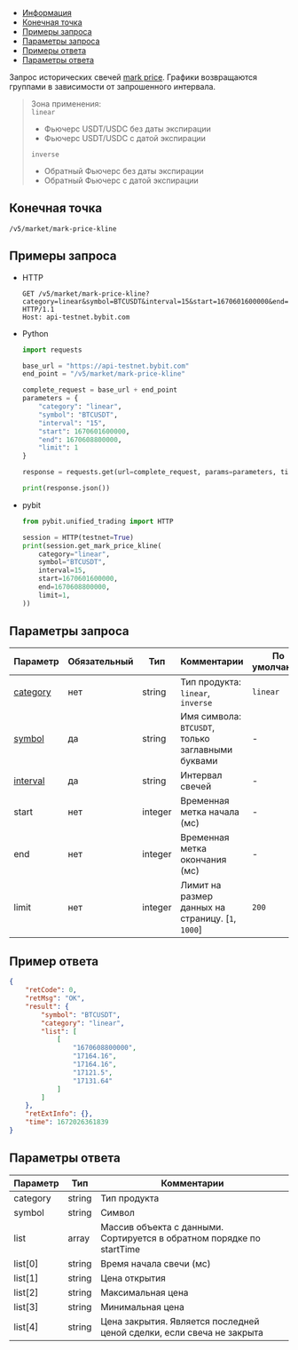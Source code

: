 - [Информация](#информация)
- [Конечная точка](#конечная-точка)
- [Примеры запроса](#примеры-запроса)
- [Параметры запроса](#параметры-запроса)
- [Примеры ответа](#примеры-ответа)
- [Параметры ответа](#параметры-ответа)

<a id="информация"></a>

Запрос исторических свечей [mark price](https://www.bybit.com/en-US/help-center/s/article/Glossary-Bybit-Trading-Terms).
Графики возвращаются группами в зависимости от запрошенного интервала.

>Зона применения:  
>`linear`
>
> - Фьючерс USDT/USDC без даты экспирации  
> - Фьючерс USDT/USDC с датой экспирации
>
>`inverse`
>
> - Обратный Фьючерс без даты экспирации
> - Обратный Фьючерс с датой экспирации

## Конечная точка

`/v5/market/mark-price-kline`

<a id="примеры-запроса"></a>

## Примеры запроса

- HTTP

  ```http
  GET /v5/market/mark-price-kline?category=linear&symbol=BTCUSDT&interval=15&start=1670601600000&end=1670608800000&limit=1 HTTP/1.1
  Host: api-testnet.bybit.com
  ```

- Python

  ```python
  import requests

  base_url = "https://api-testnet.bybit.com"
  end_point = "/v5/market/mark-price-kline"

  complete_request = base_url + end_point
  parameters = {
      "category": "linear",
      "symbol": "BTCUSDT",
      "interval": "15",
      "start": 1670601600000,
      "end": 1670608800000,
      "limit": 1
  }
  
  response = requests.get(url=complete_request, params=parameters, timeout=10)

  print(response.json())
  ```

- pybit

  ```python
  from pybit.unified_trading import HTTP

  session = HTTP(testnet=True)
  print(session.get_mark_price_kline(
      category="linear",
      symbol="BTCUSDT",
      interval=15,
      start=1670601600000,
      end=1670608800000,
      limit=1,
  ))
  ```

<a id="параметры-запроса"></a>

## Параметры запроса

|Параметр  	                                                            |Обязательный	 |Тип   	  |Комментарии                                         |По умолчанию|
|-----------------------------------------------------------------------|--------------|----------|----------------------------------------------------|------------|
|[category](<../20.Определения значений в запросах и ответах.md#category>)	  |нет           |string    |Тип продукта: `linear`, `inverse`                   |`linear`      |
|[symbol](<../20.Определения значений в запросах и ответах.md#symbol>)	      |да            |string    |Имя символа: `BTCUSDT`, только заглавными буквами   |-           |
|[interval](<../20.Определения значений в запросах и ответах.md#interval>)    |да            |string    |Интервал свечей                                     |-           |
|start	                                                                |нет      	   |integer   |Временная метка начала (мс)                         |-           |
|end                                                                    |нет      	   |integer   |Временная метка окончания (мс)                      |-           |
|limit	                                                                |нет      	   |integer   |Лимит на размер данных на страницу. [`1`, `1000`]       |`200`         |

<a id="примеры-ответа"></a>

## Пример ответа

```json
{
    "retCode": 0,
    "retMsg": "OK",
    "result": {
        "symbol": "BTCUSDT",
        "category": "linear",
        "list": [
            [
                "1670608800000",
                "17164.16",
                "17164.16",
                "17121.5",
                "17131.64"
            ]
        ]
    },
    "retExtInfo": {},
    "time": 1672026361839
}
```

<a id="параметры-ответа"></a>

## Параметры ответа

|Параметр  |Тип       |Комментарии                                                                                    |
|----------|----------|-----------------------------------------------------------------------------------------------|
|category  |string    |Тип продукта                                                                                   |
|symbol    |string    |Символ                                                                                         |
|list      |array     |Массив объекта с данными.<br>Сортируется в обратном порядке по startTime             |
|list[0]   |string    |Время начала свечи (мс)                                                                        |
|list[1]   |string    |Цена открытия                                                                                  |
|list[2]   |string    |Максимальная цена                                                                              |
|list[3]   |string    |Минимальная цена                                                                               |
|list[4]   |string    |Цена закрытия. Является последней ценой сделки, если свеча не закрыта                          |
